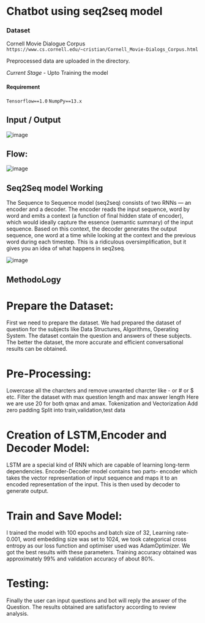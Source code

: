 # Chatbot using seq2seq model

### Dataset

Cornell Movie Dialogue Corpus
``https://www.cs.cornell.edu/~cristian/Cornell_Movie-Dialogs_Corpus.html``


Preprocessed data are uploaded in the directory.

*Current Stage* - Upto Training the model

#### Requirement

``Tensorflow==1.0``
``NumpPy==13.x``

## Input / Output

![image](https://user-images.githubusercontent.com/80884488/214215921-08c3ef43-62dc-41ae-ae94-433c6003d358.png)


## Flow:

![image](https://user-images.githubusercontent.com/80884488/214216321-72f7ed87-efec-4dbe-941a-b9aaafb83057.png)

## Seq2Seq model Working


The Sequence to Sequence model (seq2seq) consists of two RNNs — an encoder and a decoder. 
The encoder reads the input sequence, word by word and emits a context (a function of final hidden state of encoder), which would ideally capture the essence (semantic summary) of the input sequence. 
Based on this context, the decoder generates the output sequence, one word at a time while looking at the context and the previous word during each timestep. 
This is a ridiculous oversimplification, but it gives you an idea of what happens in seq2seq.




![image](https://user-images.githubusercontent.com/80884488/214216986-755e679d-5c92-44fc-8fc3-556dede90314.png)



## MethodoLogy
# Prepare the Dataset:
First we need to prepare the dataset. We had prepared the dataset of question for the subjects like Data Structures, Algorithms, Operating System. The dataset contain the question and answers of these subjects. The better the dataset, the more accurate and efficient conversational results can be obtained.

# Pre-Processing:
Lowercase all the charcters and remove unwanted charcter like - or # or $ etc.
Filter the dataset with max question length and max answer length Here we are use 20 for both qmax and amax.
Tokenization and Vectorization
Add zero padding
Split into train,validation,test data

# Creation of LSTM,Encoder and Decoder Model:
LSTM are a special kind of RNN which are capable of learning long-term dependencies. Encoder-Decoder model contains two parts- encoder which takes the vector representation of input sequence and maps it to an encoded representation of the input. This is then used by decoder to generate output.


# Train and Save Model:
I trained the model with 100 epochs and batch size of 32, Learning rate-0.001, word embedding size was set to 1024, we took categorical cross entropy as our loss function and optimiser used was AdamOptimizer. We got the best results with these parameters. Training accuracy obtained was approximately 99% and validation accuracy of about 80%.


# Testing:
Finally the user can input questions and bot will reply the answer of the Question. The results obtained are satisfactory according to review analysis.

